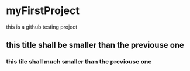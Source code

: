 # myFirstProject
this is a github testing project
## this title shall be smaller than the previouse one
### this tile shall much smaller than the previouse one